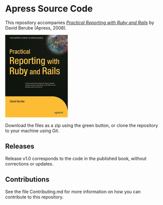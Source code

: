 # Apress Source Code

This repository accompanies [*Practical Reporting with Ruby and Rails*](http://www.apress.com/9781590599334) by David Berube (Apress, 2008).

![Cover image](9781590599334.jpg)

Download the files as a zip using the green button, or clone the repository to your machine using Git.

## Releases

Release v1.0 corresponds to the code in the published book, without corrections or updates.

## Contributions

See the file Contributing.md for more information on how you can contribute to this repository.
